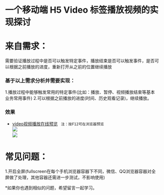 <h1>一个移动端 H5 Video 标签播放视频的实现探讨 </h1>

# 来自需求：

需要验证播放过程中是否可以触发特定事件，播放结束是否可以触发事件，是否可以根据之前播放的进度，重新打开从之前的位置继续播放

### 基于以上需求分析并需要实现：

1.播放过程中能够触发常用的特定事件(比如：播放、暂停、视频播放结束等基本业务常用事件)
2.可以根据之前播放的进度(时间、历史观看记录)，继续播放。

### 效果

- [video视频播放在线预览](http://ydyfcs.epoint.com.cn:8066/H5/showcase_video/showcase_video.html) ` 注：按F12可在浏览器预览`  
![](http://ydyfcs.epoint.com.cn:8066/doc/ydyf3z/assets/008/20180609205551321.png)  
![](http://ydyfcs.epoint.com.cn:8066/doc/ydyf3z/assets/008/20180609221954456.jpg)  




# 常见问题：

1.开启全屏(fullscreen在每个手机浏览器容器下不同，微信、QQ浏览器容器对全屏做了处理，其他容器还需进一步测试，不影响使用)

*如果你也遇到相似的问题，希望留言一起学习。


